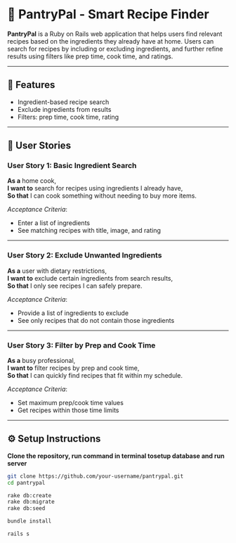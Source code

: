 # 🍳 PantryPal - Smart Recipe Finder

**PantryPal** is a Ruby on Rails web application that helps users find relevant recipes based on the ingredients they already have at home. Users can search for recipes by including or excluding ingredients, and further refine results using filters like prep time, cook time, and ratings.

---

## 🚀 Features

- Ingredient-based recipe search
- Exclude ingredients from results
- Filters: prep time, cook time, rating

---

## 🧪 User Stories

### User Story 1: Basic Ingredient Search

**As a** home cook,  
**I want to** search for recipes using ingredients I already have,  
**So that** I can cook something without needing to buy more items.

*Acceptance Criteria*:
- Enter a list of ingredients
- See matching recipes with title, image, and rating

---

### User Story 2: Exclude Unwanted Ingredients

**As a** user with dietary restrictions,  
**I want to** exclude certain ingredients from search results,  
**So that** I only see recipes I can safely prepare.

*Acceptance Criteria*:
- Provide a list of ingredients to exclude
- See only recipes that do not contain those ingredients

---

### User Story 3: Filter by Prep and Cook Time

**As a** busy professional,  
**I want to** filter recipes by prep and cook time,  
**So that** I can quickly find recipes that fit within my schedule.

*Acceptance Criteria*:
- Set maximum prep/cook time values
- Get recipes within those time limits

---

## ⚙️ Setup Instructions

**Clone the repository, run command in terminal tosetup database and run server**

```bash
git clone https://github.com/your-username/pantrypal.git
cd pantrypal

rake db:create
rake db:migrate
rake db:seed

bundle install

rails s